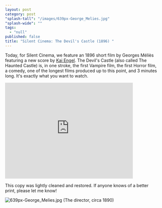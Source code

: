 ```yaml
---
layout: post
category: post
"splash-tall": "/images/639px-George_Melies.jpg"
"splash-wide": ""
tags: 
  - "null"
published: false
title: "Silent Cinema: The Devil's Castle (1896) "
---
```



Today, for Silent Cinema, we feature an 1896 short film by Georges Méliès featuring a new score by [Kai Engel](http://freemusicarchive.org/music/Kai_Engel/Chapter_Two__Mild/Kai_Engel_-_Chapter_Two_-_Mild_-_01_Floret). The Devil's Castle (also called The Haunted Castle) is, in one stroke, the first Vampire film, the first Horror film, a comedy, one of the longest films produced up to this point, and 3 minutes long.  It's exactly what you want to watch. 

<iframe width="420" height="315" src="https://www.youtube.com/embed/OOEMG-EMq0I" frameborder="0" allowfullscreen></iframe>

This copy was lightly cleaned and restored. If anyone knows of a better print, please let me know!

![639px-George_Melies.jpg]({{site.baseurl}}/images/639px-George_Melies.jpg)
(The director, circa 1890) 
